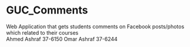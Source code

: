 # GUC_Comments
Web Application that gets students comments on Facebook posts/photos which related to their courses  
Ahmed Ashraf 37-6150
Omar Ashraf 37-6244
